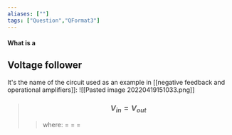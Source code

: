 ```yaml
---
aliases: [""]
tags: ["Question","QFormat3"]
---
```


#### What is a
## Voltage follower
It's the name of the circuit used as an example in [[negative feedback and operational amplifiers]]:
![[Pasted image 20220419151033.png]]

> ### $$ V_{in} = V_{out} $$ 
>> where:
>> $=$ 
>> $=$
>> $=$